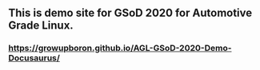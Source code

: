## This is demo site for GSoD 2020 for Automotive Grade Linux.

### https://growupboron.github.io/AGL-GSoD-2020-Demo-Docusaurus/
